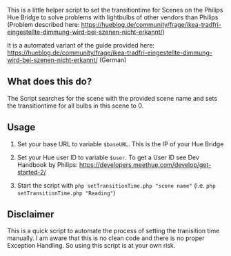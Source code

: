 This is a little helper script to set the transitiontime for Scenes on the Philips Hue Bridge to solve problems with lightbulbs of other vendors than Philips (Problem described here: https://hueblog.de/community/frage/ikea-tradfri-eingestellte-dimmung-wird-bei-szenen-nicht-erkannt/) 

It is a automated variant of the guide provided here: https://hueblog.de/community/frage/ikea-tradfri-eingestellte-dimmung-wird-bei-szenen-nicht-erkannt/ (German)

## What does this do?

The Script searches for the scene with the provided scene name and sets the transitiontime for all bulbs in this scene to 0.

## Usage

1. Set your base URL to variable `$baseURL`. This is the IP of your Hue Bridge

2. Set your Hue user ID to variable `$user`. To get a User ID see Dev Handbook by Philips: https://developers.meethue.com/develop/get-started-2/

3. Start the script with `php setTransitionTime.php "scene name"` (i.e. `php setTransitionTime.php "Reading"`)

## Disclaimer
This is a quick script to automate the process of setting the tranisition time manually. I am aware that this is no clean code and there is no proper Exception Handling.
So using this script is at your own risk.
